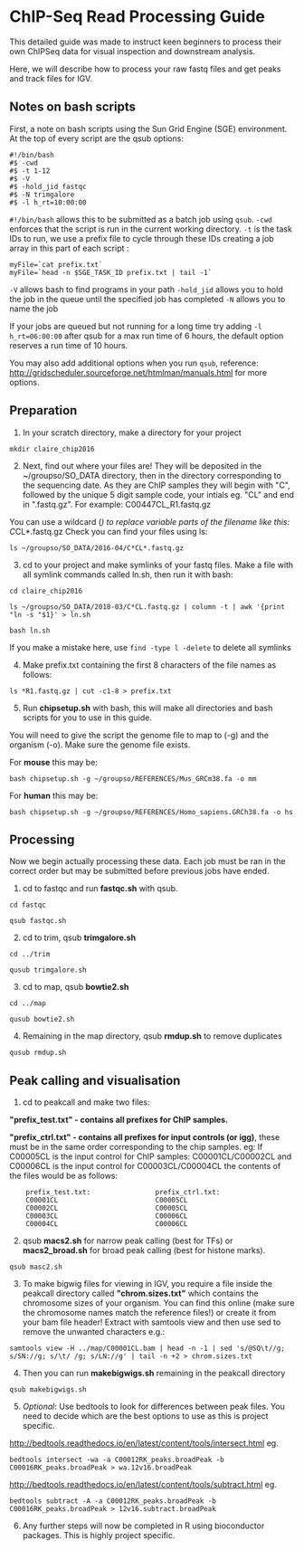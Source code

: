 # ChIP-Seq Read Processing Guide

This detailed guide was made to instruct keen beginners to process their own ChIPSeq data for visual inspection and downstream analysis.

Here, we will describe how to process your raw fastq files and get peaks and track files for IGV.

## Notes on bash scripts

First, a note on bash scripts using the Sun Grid Engine (SGE) environment. 
At the top of every script are the qsub options:

```
#!/bin/bash
#$ -cwd
#$ -t 1-12
#$ -V
#$ -hold_jid fastqc
#$ -N trimgalore
#$ -l h_rt=10:00:00

```

```#!/bin/bash``` allows this to be submitted as a batch job using ```qsub```.
```-cwd``` enforces that the script is run in the current working directory.
```-t``` is the task IDs to run, we use a prefix file to cycle through these IDs creating a job array in this part of each script :

```
myFile=`cat prefix.txt`
myFile=`head -n $SGE_TASK_ID prefix.txt | tail -1`
```

```-V``` allows bash to find programs in your path
```-hold_jid``` allows you to hold the job in the queue until the specified job has completed
```-N``` allows you to name the job

If your jobs are queued but not running for a long time try adding ```-l h_rt=06:00:00``` after qsub for a max run time of 6 hours,
the default option reserves a run time of 10 hours.

You may also add additional options when you run ```qsub```, reference: http://gridscheduler.sourceforge.net/htmlman/manuals.html for more options.



## Preparation

1) In your scratch directory, make a directory for your project

``` 
mkdir claire_chip2016 

```
2) Next, find out where your files are!
They will be deposited in the ~/groupso/SO_DATA directory, then in the directory corresponding to the sequencing date.
As they are ChIP samples they will begin with "C", followed by the unique 5 digit sample code, your intials eg. "CL" and end in ".fastq.gz". For example: C00447CL_R1.fastq.gz

You can use a wildcard (*) to replace variable parts of the filename like this: C*CL*.fastq.gz
Check you can find your files using ls:

```
ls ~/groupso/SO_DATA/2016-04/C*CL*.fastq.gz
```

3) cd to your project and make symlinks of your fastq files.
Make a file with all symlink commands called ln.sh, then run it with bash:

```
cd claire_chip2016 

ls ~/groupso/SO_DATA/2018-03/C*CL.fastq.gz | column -t | awk '{print "ln -s "$1}' > ln.sh

bash ln.sh
```
If you make a mistake here, use ```find -type l -delete``` to delete all symlinks


4) Make prefix.txt containing the first 8 characters of the file names as follows:

```
ls *R1.fastq.gz | cut -c1-8 > prefix.txt
```

5) Run **chipsetup.sh** with bash, this will make all directories and bash scripts for you to use in this guide.

You will need to give the script the genome file to map to (-g) and the organism (-o).
Make sure the genome file exists.

For **mouse** this may be:

```
bash chipsetup.sh -g ~/groupso/REFERENCES/Mus_GRCm38.fa -o mm

```
For **human** this may be:

```
bash chipsetup.sh -g ~/groupso/REFERENCES/Homo_sapiens.GRCh38.fa -o hs

```

## Processing

Now we begin actually processing these data. Each job must be ran in the correct order but may be submitted before previous jobs have ended.

1) cd to fastqc and run **fastqc.sh** with qsub.

```
cd fastqc 

qsub fastqc.sh

```

2) cd to trim, qsub **trimgalore.sh**

```
cd ../trim 

qusub trimgalore.sh

```

3) cd to map, qsub **bowtie2.sh** 

```
cd ../map 

qusub bowtie2.sh

```

4) Remaining in the map directory, qsub **rmdup.sh** to remove duplicates

``` 
qusub rmdup.sh

```

## Peak calling and visualisation

1) cd to peakcall and make two files:

**"prefix_test.txt" - contains all prefixes for ChIP samples.**

**"prefix_ctrl.txt" - contains all prefixes for input controls (or igg)**, these must be in the same order corresponding to the chip samples. 
eg: If C00005CL is the input control for ChIP samples: C00001CL/C00002CL and C00006CL is the input control for C00003CL/C00004CL the contents of the files would be as follows:

        prefix_test.txt:                prefix_ctrl.txt:
        C00001CL                        C00005CL
        C00002CL                        C00005CL
        C00003CL                        C00006CL
        C00004CL                        C00006CL

2) qsub **macs2.sh** for narrow peak calling (best for TFs) or **macs2_broad.sh** for broad peak calling (best for histone marks).

```
qsub masc2.sh
```

3) To make bigwig files for viewing in IGV, you require a file inside the peakcall directory called **"chrom.sizes.txt"** which contains the chromosome sizes of your organism. You can find this online (make sure the chromosome names match the reference files!) or create it from your bam
file header! Extract with samtools view and then use sed to remove the
unwanted characters e.g.:

```
samtools view -H ../map/C00001CL.bam | head -n -1 | sed 's/@SQ\t//g; s/SN://g; s/\t/ /g; s/LN://g' | tail -n +2 > chrom.sizes.txt
```
4) Then you can run **makebigwigs.sh** remaining in the peakcall directory

```
qsub makebigwigs.sh

```

5) *Optional*: Use bedtools to look for differences between peak files. You need to
decide which are the best options to use as this is project specific.

http://bedtools.readthedocs.io/en/latest/content/tools/intersect.html
eg.
```
bedtools intersect -wa -a C00012RK_peaks.broadPeak -b C00016RK_peaks.broadPeak > wa.12v16.broadPeak
```

http://bedtools.readthedocs.io/en/latest/content/tools/subtract.html
eg.
```
bedtools subtract -A -a C00012RK_peaks.broadPeak -b C00016RK_peaks.broadPeak > 12v16.subtract.broadPeak
```


6) Any further steps will now be completed in R using bioconductor packages. This is highly project specific.
       
